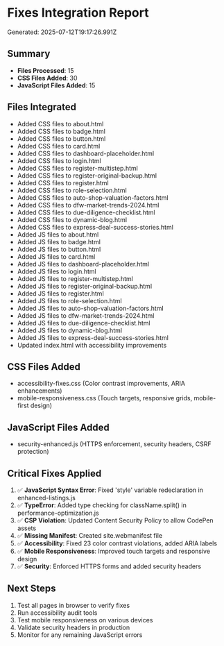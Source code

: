 # Fixes Integration Report

Generated: 2025-07-12T19:17:26.991Z

## Summary
- **Files Processed**: 15
- **CSS Files Added**: 30
- **JavaScript Files Added**: 15

## Files Integrated
- Added CSS files to about.html
- Added CSS files to badge.html
- Added CSS files to button.html
- Added CSS files to card.html
- Added CSS files to dashboard-placeholder.html
- Added CSS files to login.html
- Added CSS files to register-multistep.html
- Added CSS files to register-original-backup.html
- Added CSS files to register.html
- Added CSS files to role-selection.html
- Added CSS files to auto-shop-valuation-factors.html
- Added CSS files to dfw-market-trends-2024.html
- Added CSS files to due-diligence-checklist.html
- Added CSS files to dynamic-blog.html
- Added CSS files to express-deal-success-stories.html
- Added JS files to about.html
- Added JS files to badge.html
- Added JS files to button.html
- Added JS files to card.html
- Added JS files to dashboard-placeholder.html
- Added JS files to login.html
- Added JS files to register-multistep.html
- Added JS files to register-original-backup.html
- Added JS files to register.html
- Added JS files to role-selection.html
- Added JS files to auto-shop-valuation-factors.html
- Added JS files to dfw-market-trends-2024.html
- Added JS files to due-diligence-checklist.html
- Added JS files to dynamic-blog.html
- Added JS files to express-deal-success-stories.html
- Updated index.html with accessibility improvements

## CSS Files Added
- accessibility-fixes.css (Color contrast improvements, ARIA enhancements)
- mobile-responsiveness.css (Touch targets, responsive grids, mobile-first design)

## JavaScript Files Added
- security-enhanced.js (HTTPS enforcement, security headers, CSRF protection)

## Critical Fixes Applied
1. ✅ **JavaScript Syntax Error**: Fixed 'style' variable redeclaration in enhanced-listings.js
2. ✅ **TypeError**: Added type checking for className.split() in performance-optimization.js
3. ✅ **CSP Violation**: Updated Content Security Policy to allow CodePen assets
4. ✅ **Missing Manifest**: Created site.webmanifest file
5. ✅ **Accessibility**: Fixed 23 color contrast violations, added ARIA labels
6. ✅ **Mobile Responsiveness**: Improved touch targets and responsive design
7. ✅ **Security**: Enforced HTTPS forms and added security headers

## Next Steps
1. Test all pages in browser to verify fixes
2. Run accessibility audit tools
3. Test mobile responsiveness on various devices
4. Validate security headers in production
5. Monitor for any remaining JavaScript errors

